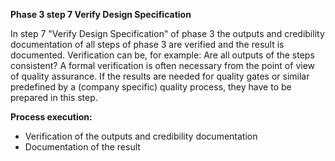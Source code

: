**Phase 3 step 7 Verify Design Specification**

In step 7 "Verify Design Specification" of phase 3 the outputs and credibility documentation of all steps of phase 3 are verified and the result is documented. Verification can be, for example: Are all outputs of the steps consistent? A formal verification is often necessary from the point of view of quality assurance.
If the results are needed for quality gates or similar predefined by a (company specific) quality process, they have to be prepared in this step.

**Process execution:**

* Verification of the outputs and credibility documentation
* Documentation of the result
